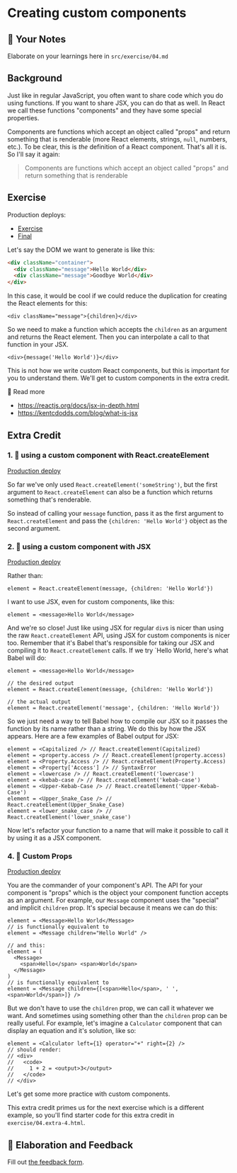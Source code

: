 # Creating custom components

## 📝 Your Notes

Elaborate on your learnings here in `src/exercise/04.md`

## Background

Just like in regular JavaScript, you often want to share code which you do using
functions. If you want to share JSX, you can do that as well. In React we call
these functions "components" and they have some special properties.

Components are functions which accept an object called "props" and return
something that is renderable (more React elements, strings, `null`, numbers,
etc.). To be clear, this is _the_ definition of a React component. That's all it
is. So I'll say it again:

> Components are functions which accept an object called "props" and return
> something that is renderable

## Exercise

Production deploys:

- [Exercise](http://react-fundamentals-next.netlify.app/isolated/exercise/04.html)
- [Final](http://react-fundamentals-next.netlify.app/isolated/final/04.html)

Let's say the DOM we want to generate is like this:

```html
<div className="container">
  <div className="message">Hello World</div>
  <div className="message">Goodbye World</div>
</div>
```

In this case, it would be cool if we could reduce the duplication for creating
the React elements for this:

```tsx
<div className="message">{children}</div>
```

So we need to make a function which accepts the `children` as an argument and
returns the React element. Then you can interpolate a call to that function in
your JSX.

```tsx
<div>{message('Hello World')}</div>
```

This is not how we write custom React components, but this is important for you
to understand them. We'll get to custom components in the extra credit.

📜 Read more

- https://reactjs.org/docs/jsx-in-depth.html
- https://kentcdodds.com/blog/what-is-jsx

## Extra Credit

### 1. 💯 using a custom component with React.createElement

[Production deploy](http://react-fundamentals-next.netlify.app/isolated/final/04.extra-1.html)

So far we've only used `React.createElement('someString')`, but the first
argument to `React.createElement` can also be a function which returns something
that's renderable.

So instead of calling your `message` function, pass it as the first argument to
`React.createElement` and pass the `{children: 'Hello World'}` object as the
second argument.

### 2. 💯 using a custom component with JSX

[Production deploy](http://react-fundamentals-next.netlify.app/isolated/final/04.extra-2.html)

Rather than:

```tsx
element = React.createElement(message, {children: 'Hello World'})
```

I want to use JSX, even for custom components, like this:

```tsx
element = <message>Hello World</message>
```

And we're so close! Just like using JSX for regular `div`s is nicer than using
the raw `React.createElement` API, using JSX for custom components is nicer too.
Remember that it's Babel that's responsible for taking our JSX and compiling it
to `React.createElement` calls. If we try `<message>Hello World</message>,
here's what Babel will do:

```tsx
element = <message>Hello World</message>

// the desired output
element = React.createElement(message, {children: 'Hello World'})

// the actual output
element = React.createElement('message', {children: 'Hello World'})
```

So we just need a way to tell Babel how to compile our JSX so it passes the
function by its name rather than a string. We do this by how the JSX appears.
Here are a few examples of Babel output for JSX:

```tsx
element = <Capitalized /> // React.createElement(Capitalized)
element = <property.access /> // React.createElement(property.access)
element = <Property.Access /> // React.createElement(Property.Access)
element = <Property['Access'] /> // SyntaxError
element = <lowercase /> // React.createElement('lowercase')
element = <kebab-case /> // React.createElement('kebab-case')
element = <Upper-Kebab-Case /> // React.createElement('Upper-Kebab-Case')
element = <Upper_Snake_Case /> // React.createElement(Upper_Snake_Case)
element = <lower_snake_case /> // React.createElement('lower_snake_case')
```

Now let's refactor your function to a name that will make it possible to call it
by using it as a JSX component.

### 4. 💯 Custom Props

[Production deploy](http://react-fundamentals-next.netlify.app/isolated/final/04.extra-4.html)

You are the commander of your component's API. The API for your component is
"props" which is the object your component function accepts as an argument. For
example, our `Message` component uses the "special" and implicit `children`
prop. It's special because it means we can do this:

```tsx
element = <Message>Hello World</Message>
// is functionally equivalent to
element = <Message children="Hello World" />

// and this:
element = (
  <Message>
    <span>Hello</span> <span>World</span>
  </Message>
)
// is functionally equivalent to
element = <Message children={[<span>Hello</span>, ' ', <span>World</span>]} />
```

But we don't have to use the `children` prop, we can call it whatever we want.
And sometimes using something other than the `children` prop can be really
useful. For example, let's imagine a `Calculator` component that can display an
equation and it's solution, like so:

```tsx
element = <Calculator left={1} operator="+" right={2} />
// should render:
// <div>
//   <code>
//     1 + 2 = <output>3</output>
//   </code>
// </div>
```

Let's get some more practice with custom components.

This extra credit primes us for the next exercise which is a different example,
so you'll find starter code for this extra credit in `exercise/04.extra-4.html`.

## 🦉 Elaboration and Feedback

Fill out
[the feedback form](https://ws.kcd.im/?ws=React%20Fundamentals%20%E2%9A%9B&e=04%3A%20Creating%20custom%20components&em=).
